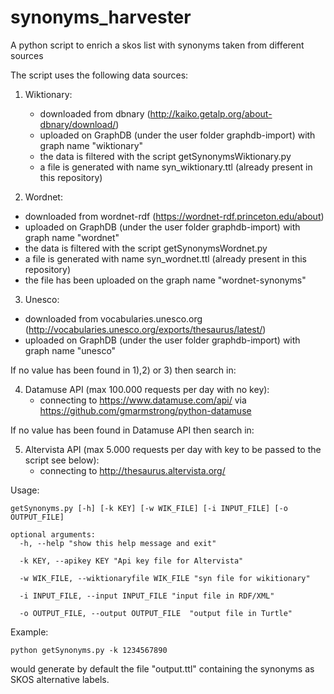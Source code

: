 # synonyms_harvester
A python script to enrich a skos list with synonyms taken from different sources

The script uses the following data sources:

1) Wiktionary:
   - downloaded from dbnary (http://kaiko.getalp.org/about-dbnary/download/)
   - uploaded on GraphDB (under the user folder graphdb-import) with graph name "wiktionary"
   - the data is filtered with the script getSynonymsWiktionary.py
   - a file is generated with name syn_wiktionary.ttl (already present in this repository)

2) Wordnet:
  - downloaded from wordnet-rdf (https://wordnet-rdf.princeton.edu/about)
   - uploaded on GraphDB (under the user folder graphdb-import) with graph name "wordnet"
   - the data is filtered with the script getSynonymsWordnet.py
   - a file is generated with name syn_wordnet.ttl (already present in this repository)
   - the file has been uploaded on the graph name "wordnet-synonyms"

3) Unesco:
  - downloaded from vocabularies.unesco.org (http://vocabularies.unesco.org/exports/thesaurus/latest/)
   - uploaded on GraphDB (under the user folder graphdb-import) with graph name "unesco"

If no value has been found in 1),2) or 3) then search in:

4) Datamuse API (max 100.000 requests per day with no key):
   - connecting to https://www.datamuse.com/api/ via https://github.com/gmarmstrong/python-datamuse

If no value has been found in Datamuse API then search in:

5) Altervista API (max 5.000 requests per day with key to be passed to the script see below):
   - connecting to http://thesaurus.altervista.org/

Usage:
```
getSynonyms.py [-h] [-k KEY] [-w WIK_FILE] [-i INPUT_FILE] [-o OUTPUT_FILE]

optional arguments:
  -h, --help "show this help message and exit"

  -k KEY, --apikey KEY "Api key file for Altervista"

  -w WIK_FILE, --wiktionaryfile WIK_FILE "syn file for wikitionary"

  -i INPUT_FILE, --input INPUT_FILE "input file in RDF/XML"

  -o OUTPUT_FILE, --output OUTPUT_FILE  "output file in Turtle"

```

Example:
```
python getSynonyms.py -k 1234567890
```
would generate by default the file "output.ttl" containing the synonyms as SKOS alternative labels.